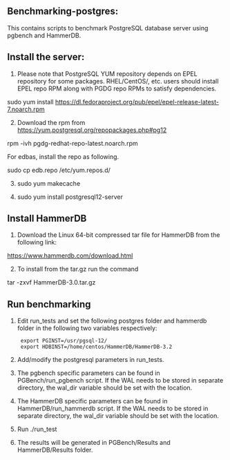 Benchmarking-postgres:
------------------------------

This contains scripts to benchmark PostgreSQL database server using pgbench and HammerDB.

Install the server:
------------------------------

1. Please note that PostgreSQL YUM repository depends on EPEL repository for some packages. RHEL/CentOS/, etc. users should install EPEL repo RPM along with PGDG repo RPMs to satisfy dependencies.

sudo yum install https://dl.fedoraproject.org/pub/epel/epel-release-latest-7.noarch.rpm

2. Download the rpm from https://yum.postgresql.org/repopackages.php#pg12

rpm -ivh pgdg-redhat-repo-latest.noarch.rpm

For edbas, install the repo as following.

sudo cp edb.repo /etc/yum.repos.d/

3. sudo yum makecache

4. sudo yum install postgresql12-server

Install HammerDB
------------------------------

1. Download the Linux 64-bit compressed tar file for HammerDB from the following link:

https://www.hammerdb.com/download.html

2. To install from the tar.gz run the command

tar -zxvf HammerDB-3.0.tar.gz

Run benchmarking
------------------------------

1. Edit run_tests and set the following postgres folder and hammerdb folder in
the following two variables respectively:

		export PGINST=/usr/pgsql-12/
		export HDBINST=/home/centos/HammerDB/HammerDB-3.2

2. Add/modify the postgresql parameters in run_tests.

3. The pgbench specific parameters can be found in PGBench/run_pgbench script.
If the WAL needs to be stored in separate directory, the wal_dir variable should
be set with the location.

4. The HammerDB specific parameters can be found in HammerDB/run_hammerdb script.
If the WAL needs to be stored in separate directory, the wal_dir variable should
be set with the location.

5. Run ./run_test

6. The results will be generated in PGBench/Results and HammerDB/Results folder.
